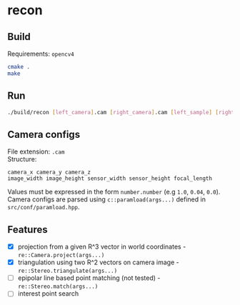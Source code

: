 # recon

## Build
Requirements: `opencv4`
```sh
cmake .
make
```
## Run
```sh
./build/recon [left_camera].cam [right_camera].cam [left_sample] [right_sample]
```

## Camera configs
File extension: `.cam`  
Structure:
```
camera_x camera_y camera_z
image_width image_height sensor_width sensor_height focal_length 
```
Values must be expressed in the form `number.number` (e.g `1.0`, `0.04`, `0.0`).  
Camera configs are parsed using `c::paramload(args...)` defined in `src/conf/paramload.hpp`.

## Features
- [x] projection from a given R^3 vector in world coordinates - `re::Camera.project(args...)`
- [x] triangulation using two R^2 vectors on camera image - `re::Stereo.triangulate(args...)`
- [ ] epipolar line based point matching (not tested) - `re::Stereo.match(args...)`
- [ ] interest point search
